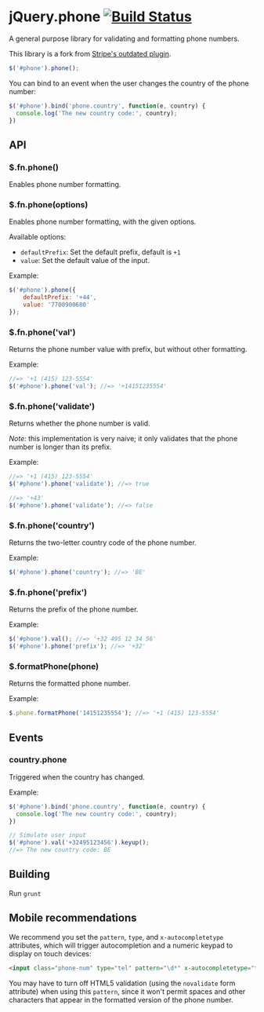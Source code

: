 # jQuery.phone [![Build Status](https://travis-ci.org/ellisio/jquery.phone.svg?branch=master)](https://travis-ci.org/ellisio/jquery.phone)

A general purpose library for validating and formatting phone numbers.

This library is a fork from [Stripe's outdated plugin](https://github.com/stripe/jquery.mobilePhoneNumber).

``` javascript
$('#phone').phone();
```

You can bind to an event when the user changes the country of the phone number:

``` javascript
$('#phone').bind('phone.country', function(e, country) {
  console.log('The new country code:', country);
})
```

## API

### $.fn.phone()

Enables phone number formatting.

### $.fn.phone(options)

Enables phone number formatting, with the given options.

Available options:

- `defaultPrefix`: Set the default prefix, default is `+1`
- `value`: Set the default value of the input.

Example:

```javascript
$('#phone').phone({
    defaultPrefix: '+44',
    value: '7700900680'
});
```

### $.fn.phone('val')

Returns the phone number value with prefix, but without other formatting.

Example:

```javascript
//=> '+1 (415) 123-5554'
$('#phone').phone('val'); //=> '+14151235554'
```

### $.fn.phone('validate')

Returns whether the phone number is valid.

*Note:* this implementation is very naive; it only validates that the phone number is longer than its prefix.

Example:

``` javascript
//=> '+1 (415) 123-5554'
$('#phone').phone('validate'); //=> true

//=> '+43'
$('#phone').phone('validate'); //=> false
```

### $.fn.phone('country')

Returns the two-letter country code of the phone number.

Example:

```javascript
$('#phone').phone('country'); //=> 'BE'
```

### $.fn.phone('prefix')

Returns the prefix of the phone number.

Example:

``` javascript
$('#phone').val(); //=> '+32 495 12 34 56'
$('#phone').phone('prefix'); //=> '+32'
```

### $.formatPhone(phone)

Returns the formatted phone number.

Example:

``` javascript
$.phone.formatPhone('14151235554'); //=> '+1 (415) 123-5554'
```

## Events

### country.phone

Triggered when the country has changed.

Example:

``` javascript
$('#phone').bind('phone.country', function(e, country) {
  console.log('The new country code:', country);
})

// Simulate user input
$('#phone').val('+32495123456').keyup();
//=> The new country code: BE
```

## Building

Run `grunt`

## Mobile recommendations

We recommend you set the `pattern`, `type`, and `x-autocompletetype` attributes, which will trigger autocompletion and a numeric keypad to display on touch devices:

``` html
<input class="phone-num" type="tel" pattern="\d*" x-autocompletetype="tel">
```

You may have to turn off HTML5 validation (using the `novalidate` form attribute) when using this `pattern`, since it won't permit spaces and other characters that appear in the formatted version of the phone number.
